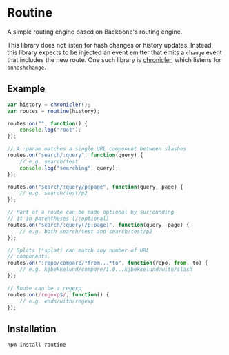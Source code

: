 Routine
=======

A simple routing engine based on Backbone's routing engine.

This library does not listen for hash changes or history
updates. Instead, this library expects to be injected an
event emitter that emits a `change` event that includes
the new route. One such library is
[chronicler](https://github.com/kjbekkelund/chronicler),
which listens for `onhashchange`.

Example
-------

```javascript
var history = chronicler();
var routes = routine(history);

routes.on("", function() {
    console.log("root");
});

// A :param matches a single URL component between slashes
routes.on("search/:query", function(query) {
    // e.g. search/test
    console.log("searching", query);
});

routes.on("search/:query/p:page", function(query, page) {
    // e.g. search/test/p2
});

// Part of a route can be made optional by surrounding
// it in parentheses (/:optional)
routes.on("search/:query(/p:page)", function(query, page) {
    // e.g. both search/test and search/test/p2
});

// Splats (*splat) can match any number of URL
// components.
routes.on(":repo/compare/*from...*to", function(repo, from, to) {
    // e.g. kjbekkelund/compare/1.0...kjbekkelund:with/slash
});

// Route can be a regexp
routes.on(/regexp$/, function() {
    // e.g. ends/with/regexp
});
```

Installation
------------

```
npm install routine
```

